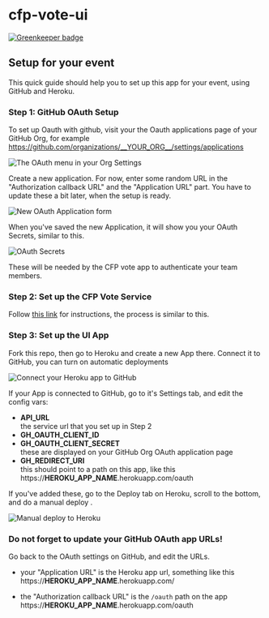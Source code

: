 # cfp-vote-ui

[![Greenkeeper badge](https://badges.greenkeeper.io/JSConfBp/js-cfp-2019.svg)](https://greenkeeper.io/)


## Setup for your event

This quick guide should help you to set up this app for your event, using GitHub and Heroku.

### Step 1: GitHub OAuth Setup

To set up Oauth with github, visit your the Oauth applications page of your GitHub Org, for example https://github.com/organizations/__YOUR_ORG__/settings/applications

![The OAuth menu in your Org Settings](https://raw.githubusercontent.com/JSConfBp/cfp-vote-ui/master/docs/oauth-menu.png)

Create a new application. For now, enter some random URL in the "Authorization callback URL" and the "Application URL" part. You have to update these a bit later, when the setup is ready.

![New OAuth Application form](https://raw.githubusercontent.com/JSConfBp/cfp-vote-ui/master/docs/oauth-new-app.png)

When you've saved the new Application, it will show you your OAuth Secrets, similar to this.

![OAuth Secrets](https://raw.githubusercontent.com/JSConfBp/cfp-vote-ui/master/docs/oauth-secrets.png)

These will be needed by the CFP vote app to authenticate your team members.

### Step 2: Set up the CFP Vote Service

Follow [this link](https://github.com/JSConfBp/cfp-vote-service) for instructions, the process is similar to this.

### Step 3: Set up the UI App

Fork this repo, then go to Heroku and create a new App there. Connect it to GitHub, you can turn on automatic deployments

![Connect your Heroku app to GitHub](https://raw.githubusercontent.com/JSConfBp/cfp-vote-ui/master/docs/heroku-github-connect.png)

If your App is connected to GitHub, go to it's Settings tab, and edit the config vars:

* **API_URL**  
the service url that you set up in Step 2
* **GH_OAUTH_CLIENT_ID**
* **GH_OAUTH_CLIENT_SECRET**  
these are displayed on your GitHub Org OAuth application page
* **GH_REDIRECT_URI**  
this should point to a path on this app, like this  
https://__HEROKU_APP_NAME__.herokuapp.com/oauth

If you've added these, go to the Deploy tab on Heroku, scroll to the bottom, and do a manual deploy .

![Manual deploy to Heroku](https://raw.githubusercontent.com/JSConfBp/cfp-vote-ui/master/docs/heroku-manual-deploy.png)

### Do not forget to update your GitHub OAuth app URLs!

Go back to the OAuth settings on GitHub, and edit the URLs.

* your "Application URL" is the Heroku app url, something like this  
https://__HEROKU_APP_NAME__.herokuapp.com/

* the "Authorization callback URL" is the `/oauth` path on the app  
https://__HEROKU_APP_NAME__.herokuapp.com/oauth


